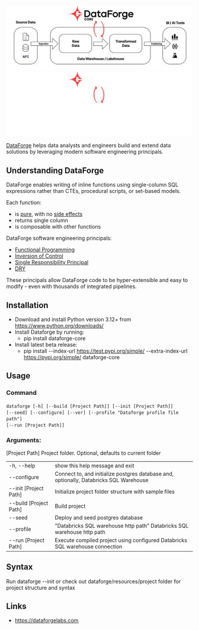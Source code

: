 ![DataForge Core-Light](etc/DataForge_Core_Flow.svg#gh-light-mode-only)
![DataForge Core-Dark](etc/DataForge_Core_Flow_Reverse.svg#gh-dark-mode-only)

[DataForge](https://www.dataforgelabs.com) helps data analysts and engineers build and extend data solutions by leveraging modern software engineering principals.

## Understanding DataForge

DataForge enables writing of inline functions using single-column SQL expressions rather than CTEs, procedural scripts, or set-based models.


Each function:
- is [pure](https://en.wikipedia.org/wiki/Pure_function), with no [side effects](https://en.wikipedia.org/wiki/Side_effect_(computer_science))
- returns single column
- is composable with other functions

DataForge software engineering principals:
- [Functional Programming](https://en.wikipedia.org/wiki/Functional_programming)
- [Inversion of Control](https://en.wikipedia.org/wiki/Inversion_of_control)
- [Single Responsibility Principal](https://en.wikipedia.org/wiki/Single-responsibility_principle)
- [DRY](https://en.wikipedia.org/wiki/Don%27t_repeat_yourself)

These principals allow DataForge code to be hyper-extensible and easy to modify - even with thousands of integrated pipelines.



## Installation

- Download and install Python version 3.12+ from https://www.python.org/downloads/
- Install Dataforge by running: 
  - pip install dataforge-core
- Install latest beta release: 
  - pip install --index-url https://test.pypi.org/simple/ --extra-index-url https://pypi.org/simple/ dataforge-core
  
## Usage
### Command
<code>dataforge [-h] [--build [Project Path]] [--init [Project Path]] [--seed] [--configure] [--ver]
                 [--profile "Dataforge profile file path"] [--run [Project Path]]</code>


### Arguments:
  [Project Path]        Project folder. Optional, defaults to current folder

  <table>
  <tr><td>-h, --help</td><td>show this help message and exit</td></tr>
  <tr><td>--configure</td><td>Connect to, and initialize postgres database and, optionally, Databricks SQL Warehouse</td></tr>
  <tr><td>--init [Project Path]</td><td>Initialize project folder structure with sample files</td></tr>
  <tr><td>--build [Project Path]</td><td>Build project</td></tr>
  <tr><td>--seed</td><td>Deploy and seed postgres database</td></tr>
  <tr><td>--profile</td><td> "Databricks SQL warehouse http path" Databricks SQL warehouse http path</td></tr>
  <tr><td>--run [Project Path]</td><td>Execute compiled project using configured Databricks SQL warehouse connection</td></tr>
 </table>

## Syntax
Run dataforge --init or check out dataforge/resources/project folder for project structure and syntax 

## Links
- https://dataforgelabs.com

